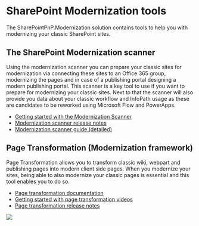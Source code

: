 # SharePoint Modernization tools

The SharePointPnP.Modernization solution contains tools to help you with modernizing your classic SharePoint sites. 

## The SharePoint Modernization scanner

Using the modernization scanner you can prepare your classic sites for modernization via connecting these sites to an Office 365 group, modernizing the pages and in case of a publishing portal designing a modern publishing portal. This scanner is a key tool to use if you want to prepare for modernizing your classic sites. Next to that the scanner will also provide you data about your classic workflow and InfoPath usage as these are candidates to be reworked using Microsoft Flow and PowerApps.

- [Getting started with the Modernization Scanner](https://aka.ms/sppnp-modernizationscanner)
- [Modernization scanner release notes](Modernization%20Scanner%20release%20notes.md)
- [Modernization scanner guide (detailed)](Modernization%20Scanner.md)

## Page Transformation (Modernization framework)

Page Transformation allows you to transform classic wiki, webpart and publishing pages into modern client side pages. When you modernize your sites, being able to also modernize your classic pages is essential and this tool enables you to do so.

- [Page transformation documentation](https://aka.ms/sppnp-pagetransformation)
- [Getting started with page transformation videos](https://aka.ms/sppnp-pagetransformationvideos)
- [Page transformation release notes](Modernization%20framework%20release%20notes.md)

<img src="https://telemetry.sharepointpnp.com/sp-dev-modernization/Tools/sharepoint-modernization" />